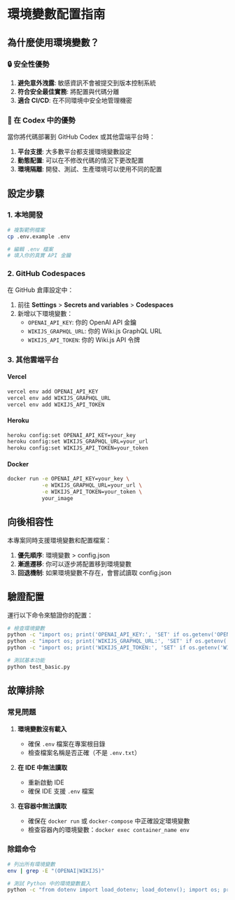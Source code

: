 # 環境變數配置指南

## 為什麼使用環境變數？

### 🔒 安全性優勢

1. **避免意外洩露**: 敏感資訊不會被提交到版本控制系統
2. **符合安全最佳實務**: 將配置與代碼分離
3. **適合 CI/CD**: 在不同環境中安全地管理機密

### 🚀 在 Codex 中的優勢

當你將代碼部署到 GitHub Codex 或其他雲端平台時：

1. **平台支援**: 大多數平台都支援環境變數設定
2. **動態配置**: 可以在不修改代碼的情況下更改配置
3. **環境隔離**: 開發、測試、生產環境可以使用不同的配置

## 設定步驟

### 1. 本地開發

```bash
# 複製範例檔案
cp .env.example .env

# 編輯 .env 檔案
# 填入你的真實 API 金鑰
```

### 2. GitHub Codespaces

在 GitHub 倉庫設定中：

1. 前往 **Settings** > **Secrets and variables** > **Codespaces**
2. 新增以下環境變數：
   - `OPENAI_API_KEY`: 你的 OpenAI API 金鑰
   - `WIKIJS_GRAPHQL_URL`: 你的 Wiki.js GraphQL URL
   - `WIKIJS_API_TOKEN`: 你的 Wiki.js API 令牌

### 3. 其他雲端平台

#### Vercel

```bash
vercel env add OPENAI_API_KEY
vercel env add WIKIJS_GRAPHQL_URL
vercel env add WIKIJS_API_TOKEN
```

#### Heroku

```bash
heroku config:set OPENAI_API_KEY=your_key
heroku config:set WIKIJS_GRAPHQL_URL=your_url
heroku config:set WIKIJS_API_TOKEN=your_token
```

#### Docker

```bash
docker run -e OPENAI_API_KEY=your_key \
           -e WIKIJS_GRAPHQL_URL=your_url \
           -e WIKIJS_API_TOKEN=your_token \
           your_image
```

## 向後相容性

本專案同時支援環境變數和配置檔案：

1. **優先順序**: 環境變數 > config.json
2. **漸進遷移**: 你可以逐步將配置移到環境變數
3. **回退機制**: 如果環境變數不存在，會嘗試讀取 config.json

## 驗證配置

運行以下命令來驗證你的配置：

```bash
# 檢查環境變數
python -c "import os; print('OPENAI_API_KEY:', 'SET' if os.getenv('OPENAI_API_KEY') else 'NOT SET')"
python -c "import os; print('WIKIJS_GRAPHQL_URL:', 'SET' if os.getenv('WIKIJS_GRAPHQL_URL') else 'NOT SET')"
python -c "import os; print('WIKIJS_API_TOKEN:', 'SET' if os.getenv('WIKIJS_API_TOKEN') else 'NOT SET')"

# 測試基本功能
python test_basic.py
```

## 故障排除

### 常見問題

1. **環境變數沒有載入**
   - 確保 `.env` 檔案在專案根目錄
   - 檢查檔案名稱是否正確（不是 `.env.txt`）

2. **在 IDE 中無法讀取**
   - 重新啟動 IDE
   - 確保 IDE 支援 `.env` 檔案

3. **在容器中無法讀取**
   - 確保在 `docker run` 或 `docker-compose` 中正確設定環境變數
   - 檢查容器內的環境變數：`docker exec container_name env`

### 除錯命令

```bash
# 列出所有環境變數
env | grep -E "(OPENAI|WIKIJS)"

# 測試 Python 中的環境變數載入
python -c "from dotenv import load_dotenv; load_dotenv(); import os; print(os.getenv('OPENAI_API_KEY', 'NOT FOUND'))"
```
